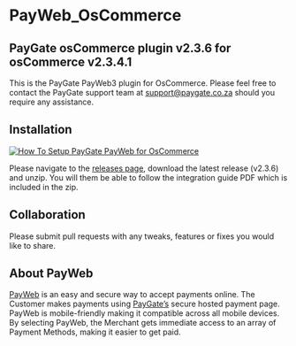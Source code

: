 # PayWeb_OsCommerce
## PayGate osCommerce plugin v2.3.6 for osCommerce v2.3.4.1

This is the PayGate PayWeb3 plugin for OsCommerce. Please feel free to contact the PayGate support team at support@paygate.co.za should you require any assistance.

## Installation
[![How To Setup PayGate PayWeb for OsCommerce](https://www.appinlet.com/wp-content/uploads/2018/09/OsCommerce-Integration.jpg)](https://www.youtube.com/watch?v=mgyA9_TNBeI "How To Setup PayGate PayWeb for OsCommerce")

Please navigate to the [releases page](https://github.com/PayGate/PayWeb_OsCommerce/releases), download the latest release (v2.3.6) and unzip. You will them be able to follow the integration guide PDF which is included in the zip.

## Collaboration

Please submit pull requests with any tweaks, features or fixes you would like to share.

## About PayWeb

[PayWeb](https://www.paygate.co.za/paygate-products/payweb/) is an easy and secure way to accept payments online. The Customer makes payments using [PayGate’s](https://www.paygate.co.za/) secure hosted payment page. PayWeb is mobile-friendly making it compatible across all mobile devices. By selecting PayWeb, the Merchant gets immediate access to an array of Payment Methods, making it easier to get paid.
